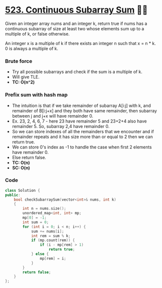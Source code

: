 # [523. Continuous Subarray Sum](https://leetcode.com/problems/continuous-subarray-sum/) 🌟🌟

Given an integer array nums and an integer k, return true if nums has a continuous subarray of size at least two whose elements sum up to a multiple of k, or false otherwise.

An integer x is a multiple of k if there exists an integer n such that x = n \* k. 0 is always a multiple of k.

### Brute force

-   Try all possible subarrays and check if the sum is a multiple of k.
-   Will give TLE.
-   **TC: O(n^2)**

### Prefix sum with hash map

-   The intuition is that if we take remainder of subarray A[i:j] with k, and remainder of B[i:j+x] and they both have same remainder, then subarray between j and j+x will have remainder 0.
-   Ex. 23, 2, 4, 6, 7 - here 23 have remainder 5 and 23+2+4 also have remainder 5. So, subarray 2,4 have remainder 0.
-   So we can store indexes of all the remainders that we encounter and if remainder repeats and it has size more than or equal to 2 then we can return true.
-   We can store 0's index as -1 to handle the case when first 2 elements have remainder 0.
-   Else return false.
-   **TC: O(n)**
-   **SC: O(n)**

### Code

```cpp
class Solution {
public:
    bool checkSubarraySum(vector<int>& nums, int k)
    {
        int n = nums.size();
        unordered_map<int, int> mp;
        mp[0] = -1;
        int sum = 0;
        for (int i = 0; i < n; i++) {
            sum += nums[i];
            int rem = sum % k;
            if (mp.count(rem)) {
                if (i - mp[rem] > 1)
                    return true;
            } else {
                mp[rem] = i;
            }
        }
        return false;
    }
};
```
